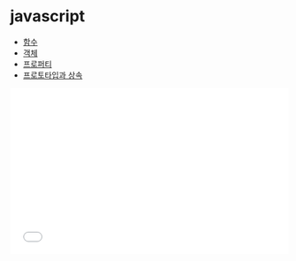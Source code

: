 # javascript

* [함수](https://github.com/itjeon/javascript/blob/main/doc_function.md)
* [객체](https://github.com/itjeon/javascript/blob/main/doc_object.md)
* [프로퍼티](https://github.com/itjeon/javascript/blob/main/doc_property.md)
* [프로토타입과 상속](https://github.com/itjeon/javascript/blob/main/doc_prototype.md)


<iframe width="100%" height="300" src="//jsfiddle.net/itjeon/8ejLnscf/11/embedded/" allowfullscreen="allowfullscreen" allowpaymentrequest frameborder="0"></iframe>